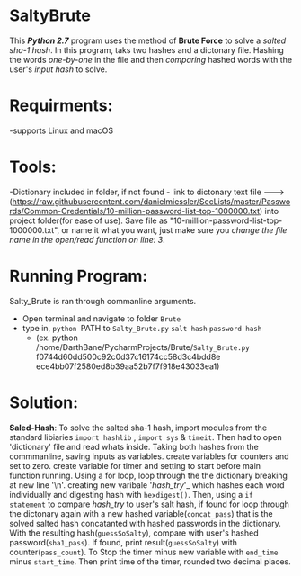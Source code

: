 # SaltyBrute

This _**Python 2.7**_ program uses the method of **Brute Force** to solve a _salted sha-1 hash_. In this program, taks two hashes and a dictonary file. Hashing the words _one-by-one_ in the file and then _comparing_ hashed words with the user's _input hash_ to solve.  

# Requirments:
  -supports Linux and macOS

# Tools: 
-Dictionary included in folder, if not found - link to dictonary text file --->  (https://raw.githubusercontent.com/danielmiessler/SecLists/master/Passwords/Common-Credentials/10-million-password-list-top-1000000.txt) into project folder(for ease of use). Save file as "10-million-password-list-top-1000000.txt", or name it what you want, just make sure you _change the file name in the open/read function on line: 3_. 

# Running Program:
Salty_Brute is ran through commanline arguments.
* Open terminal and navigate to folder `Brute`
* type in, `python `PATH to `Salty_Brute.py` `salt hash` `password hash`
  * (ex. python /home/DarthBane/PycharmProjects/Brute/`Salty_Brute.py` f0744d60dd500c92c0d37c16174cc58d3c4bdd8e      ece4bb07f2580ed8b39aa52b7f7f918e43033ea1)
 

# Solution:
**Saled-Hash**: To solve the salted sha-1 hash, import modules from the standard libiaries `import hashlib` , `import sys` & `timeit`. Then had to open 'dictionary' file and read whats inside. Taking both hashes from the commmanline, saving inputs as variables. create variables for counters and set to zero. create variable for timer and setting to start before main function running.  Using a for loop, loop through the the dictionary breaking at new line '\n'. creating new varibale '_hash_try_'_ which hashes each word individually and digesting hash with `hexdigest()`. Then, using a `if statement` to compare _hash_try_ to user's salt hash, if found for loop through the dictonary again with a new hashed variable(`concat_pass`) that is the solved salted hash concatanted with hashed passwords in the dictionary. With the resulting hash(`guessSoSalty`), compare with user's hashed password(`sha1_pass`). If found, print result(`guessSoSalty`) with counter(`pass_count`). To Stop the timer minus new variable with `end_time` minus `start_time`. Then print time of the timer, rounded two decimal places.   
